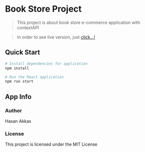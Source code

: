 # Book Store Project

> This project is about book store e-commerce application with contextAPI

> In order to see live version, just [click...!](https://react-book-store2.vercel.app/)

## Quick Start

``` bash
# Install dependencies for application
npm install

# Run the React application
npm run start

```

## App Info

### Author

Hasan Akkas

### License

This project is licensed under the MIT License